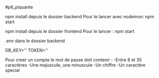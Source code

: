 #p6_piquante

npm install depuis le dossier backend
Pour le lancer avec nodemon: npm start

npm install depuis le dossier frontend
Pour le lancer : npm start

.env dans le dossier backend

DB_KEY=''
TOKEN=''

Pour creer un compte le mot de passe doit contenir :
-Entre 8 et 35 caractères 
-Une majuscule, une minuscule
-Un chiffre
-Un caractère special